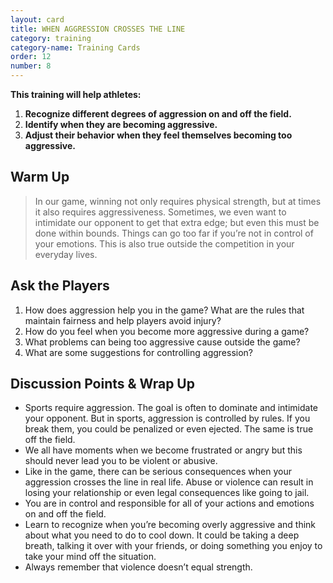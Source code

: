 ```yaml
---
layout: card
title: WHEN AGGRESSION CROSSES THE LINE
category: training
category-name: Training Cards
order: 12
number: 8
---
```


**This training will help athletes:**
1. **Recognize different degrees of aggression on and off the field.**
2. **Identify when they are becoming aggressive.**
3. **Adjust their behavior when they feel themselves becoming too aggressive.**

Warm Up
-------
<blockquote>
In our game, winning 
not only requires physical 
strength, but at times it also 
requires aggressiveness. 
Sometimes, we even want to 
intimidate our opponent to get that 
extra edge; but even this must be 
done within bounds. Things can 
go too far if you’re not in control 
of your emotions. This is also true 
outside the competition in your 
everyday lives. 
</blockquote>

Ask the Players
---------------
1. How does aggression help you in the 
game? What are the rules that maintain 
fairness and help players avoid injury?
2. How do you feel when you become more 
aggressive during a game?
3. What problems can being too aggressive 
cause outside the game?
4. What are some suggestions for 
controlling aggression?


Discussion Points & Wrap Up
---------------------------
- Sports require aggression. The goal is often 
to dominate and intimidate your opponent. But 
in sports, aggression is controlled by rules. If 
you break them, you could be penalized or 
even ejected. The same is true off the field. 
- We all have moments when we become 
frustrated or angry but this should never lead 
you to be violent or abusive. 
- Like in the game, there can be serious 
consequences when your aggression crosses 
the line in real life. Abuse or violence can 
result in losing your relationship or even 
legal consequences like going to jail.
- You are in control and responsible for all of 
your actions and emotions on and off the field.
- Learn to recognize when you’re becoming 
overly aggressive and think about what you 
need to do to cool down. It could be taking a 
deep breath, talking it over with your friends, 
or doing something you enjoy to take your 
mind off the situation.
- Always remember that violence doesn’t 
equal strength.